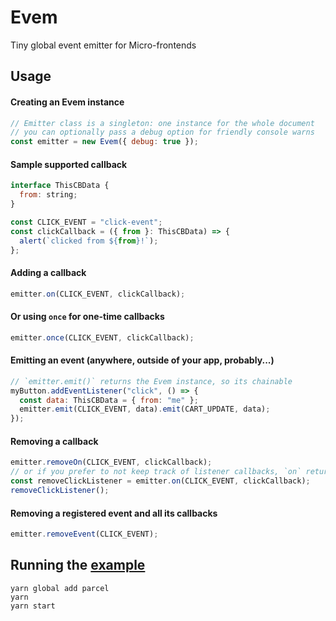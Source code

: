 # Evem

Tiny global event emitter for Micro-frontends

## Usage

#### Creating an Evem instance

```js
// Emitter class is a singleton: one instance for the whole document
// you can optionally pass a debug option for friendly console warns
const emitter = new Evem({ debug: true });
```

#### Sample supported callback

```js
interface ThisCBData {
  from: string;
}

const CLICK_EVENT = "click-event";
const clickCallback = ({ from }: ThisCBData) => {
  alert(`clicked from ${from}!`);
};
```

#### Adding a callback

```js
emitter.on(CLICK_EVENT, clickCallback);
```

#### Or using `once` for one-time callbacks

```js
emitter.once(CLICK_EVENT, clickCallback);
```

#### Emitting an event (anywhere, outside of your app, probably...)

```js
// `emitter.emit()` returns the Evem instance, so its chainable
myButton.addEventListener("click", () => {
  const data: ThisCBData = { from: "me" };
  emitter.emit(CLICK_EVENT, data).emit(CART_UPDATE, data);
});
```

#### Removing a callback

```js
emitter.removeOn(CLICK_EVENT, clickCallback);
// or if you prefer to not keep track of listener callbacks, `on` returns a callback remover
const removeClickListener = emitter.on(CLICK_EVENT, clickCallback);
removeClickListener();
```

#### Removing a registered event and all its callbacks

```js
emitter.removeEvent(CLICK_EVENT);
```

## Running the [example](https://github.com/undrafted/evem/tree/master/example)

```
yarn global add parcel
yarn
yarn start
```

